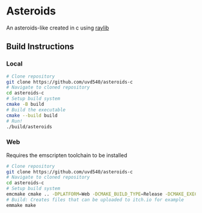 # Asteroids
An asteroids-like created in c using [raylib](https://raylib.com)

## Build Instructions
### Local
```bash
# Clone repository
git clone https://github.com/uvd540/asteroids-c
# Navigate to cloned repository
cd asteroids-c
# Setup build system
cmake -B build
# Build the executable
cmake --build build
# Run!
./build/asteroids
```
### Web
Requires the emscripten toolchain to be installed
```bash
# Clone repository
git clone https://github.com/uvd540/asteroids-c
# Navigate to cloned repository
cd asteroids-c
# Setup build system
emcmake cmake .. -DPLATFORM=Web -DCMAKE_BUILD_TYPE=Release -DCMAKE_EXECUTABLE_SUFFIX=".html"
# Build: Creates files that can be uploaded to itch.io for example
emmake make
```

